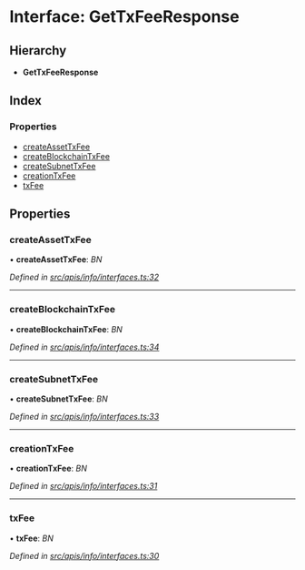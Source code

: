 # Interface: GetTxFeeResponse

## Hierarchy

- **GetTxFeeResponse**

## Index

### Properties

- [createAssetTxFee](info_interfaces.gettxfeeresponse#createassettxfee)
- [createBlockchainTxFee](info_interfaces.gettxfeeresponse#createblockchaintxfee)
- [createSubnetTxFee](info_interfaces.gettxfeeresponse#createsubnettxfee)
- [creationTxFee](info_interfaces.gettxfeeresponse#creationtxfee)
- [txFee](info_interfaces.gettxfeeresponse#txfee)

## Properties

### createAssetTxFee

• **createAssetTxFee**: _BN_

_Defined in [src/apis/info/interfaces.ts:32](https://github.com/chain4travel/caminojs/blob/3883166/src/apis/info/interfaces.ts#L32)_

---

### createBlockchainTxFee

• **createBlockchainTxFee**: _BN_

_Defined in [src/apis/info/interfaces.ts:34](https://github.com/chain4travel/caminojs/blob/3883166/src/apis/info/interfaces.ts#L34)_

---

### createSubnetTxFee

• **createSubnetTxFee**: _BN_

_Defined in [src/apis/info/interfaces.ts:33](https://github.com/chain4travel/caminojs/blob/3883166/src/apis/info/interfaces.ts#L33)_

---

### creationTxFee

• **creationTxFee**: _BN_

_Defined in [src/apis/info/interfaces.ts:31](https://github.com/chain4travel/caminojs/blob/3883166/src/apis/info/interfaces.ts#L31)_

---

### txFee

• **txFee**: _BN_

_Defined in [src/apis/info/interfaces.ts:30](https://github.com/chain4travel/caminojs/blob/3883166/src/apis/info/interfaces.ts#L30)_
